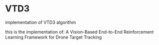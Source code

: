 # VTD3
implementation of VTD3 algorithm


this is the implementation of: A Vision-Based End-to-End Reinforcement Learning Framework for Drone Target Tracking